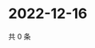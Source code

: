 # 2022-12-16

共 0 条

<!-- BEGIN WEIBO -->
<!-- 最后更新时间 Fri Dec 16 2022 20:23:56 GMT+0800 (China Standard Time) -->

<!-- END WEIBO -->
